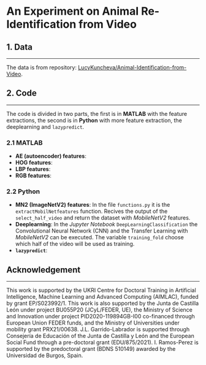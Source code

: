 An Experiment on Animal Re-Identification from Video
===


## 1. Data
---

The data is from repository: [LucyKuncheva/Animal-Identification-from-Video](https://github.com/LucyKuncheva/Animal-Identification-from-Video).

## 2. Code
---
The code is divided in two parts, the first is in **MATLAB** with the feature extractions, the second is in **Python** with more feature extraction, the deeplearning and `lazypredict`.

### 2.1 MATLAB

* **AE (autoencoder) features**:
* **HOG features**:
* **LBP features**:
* **RGB features**: 

### 2.2 Python

* **MN2 (ImageNetV2) features**: In the file `functions.py` it is the `extractMobilNetfeatures` function. Recives the output of the `select_half_video` and return the dataset with *MobileNetV2* features.
* **Deeplearning**: In the *Jupyter Notebook* `DeepLearningClassification` the Convolutional Neural Network (CNN) and the Transfer Learning with *MobileNetV2* can be executed. The variable `training_fold` choose which half of the video will be used as training. 
* **`lazypredict`**:


## Acknowledgement
---
This work is supported by the UKRI Centre for Doctoral Training in Artificial Intelligence, Machine Learning and Advanced Computing (AIMLAC), funded by grant EP/S023992/1. This work is also supported by the Junta de Castilla  León under project BU055P20 (JCyL/FEDER, UE), the Ministry of Science and Innovation under project PID2020-119894GB-I00 co-financed through European Union FEDER funds, and the Ministry of Universities under mobility grant PRX21/00638. J.L. Garrido-Labrador is supported through Consejería de Educación of the Junta de Castilla y León and the European Social Fund through a pre-doctoral grant (EDU/875/2021). I. Ramos-Perez is supported by the predoctoral grant (BDNS 510149) awarded by the Universidad de Burgos, Spain.
